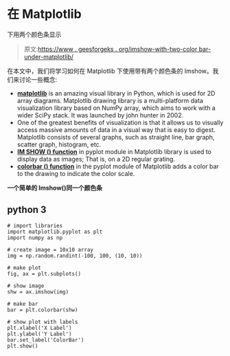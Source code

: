 # 在 Matplotlib

下用两个颜色条显示

> 原文:[https://www . geesforgeks . org/imshow-with-two-color bar-under-matplotlib/](https://www.geeksforgeeks.org/imshow-with-two-colorbars-under-matplotlib/)

在本文中，我们将学习如何在 Matplotlib 下使用带有两个颜色条的 Imshow。我们来讨论一些概念:

*   [**matplotlib**](https://www.geeksforgeeks.org/python-introduction-matplotlib/#:~:text=Matplotlib%20is%20an%20amazing%20visualization,Hunter%20in%20the%20year%202002.) is an amazing visual library in Python, which is used for 2D array diagrams. Matplotlib drawing library is a multi-platform data visualization library based on NumPy array, which aims to work with a wider SciPy stack. It was launched by john hunter in 2002.
*   One of the greatest benefits of visualization is that it allows us to visually access massive amounts of data in a visual way that is easy to digest. Matplotlib consists of several graphs, such as straight line, bar graph, scatter graph, histogram, etc.
*   [**IM SHOW () function**](https://www.geeksforgeeks.org/matplotlib-pyplot-imshow-in-python/) in pyplot module in Matplotlib library is used to display data as images; That is, on a 2D regular grating.
*   [**colorbar () function**](https://www.geeksforgeeks.org/matplotlib-pyplot-colorbar-function-in-python/) in the pyplot module of Matplotlib adds a color bar to the drawing to indicate the color scale.

**一个简单的 Imshow()同一个颜色条**

## python 3

```
# import libraries
import matplotlib.pyplot as plt
import numpy as np

# create image = 10x10 array
img = np.random.randint(-100, 100, (10, 10))

# make plot
fig, ax = plt.subplots()

# show image
shw = ax.imshow(img)

# make bar
bar = plt.colorbar(shw)

# show plot with labels
plt.xlabel('X Label')
plt.ylabel('Y Label')
bar.set_label('ColorBar')
plt.show()
```
